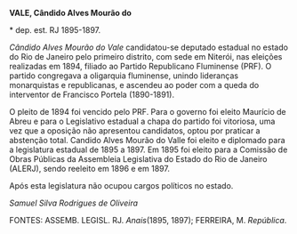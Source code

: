 **VALE, Cândido Alves Mourão do**

\* dep. est. RJ 1895-1897.

*Cândido Alves Mourão do Vale* candidatou-se deputado estadual no estado
do Rio de Janeiro pelo primeiro distrito, com sede em Niterói, nas
eleições realizadas em 1894, filiado ao Partido Republicano Fluminense
(PRF). O partido congregava a oligarquia fluminense, unindo lideranças
monarquistas e republicanas, e ascendeu ao poder com a queda do
interventor de Francisco Portela (1890-1891).

O pleito de 1894 foi vencido pelo PRF. Para o governo foi eleito
Maurício de Abreu e para o Legislativo estadual a chapa do partido foi
vitoriosa, uma vez que a oposição não apresentou candidatos, optou por
praticar a abstenção total. Candido Alves Mourão do Valle foi eleito e
diplomado para a legislatura estadual de 1895 a 1897. Em 1895 foi eleito
para a Comissão de Obras Públicas da Assembleia Legislativa do Estado do
Rio de Janeiro (ALERJ), sendo reeleito em 1896 e em 1897.

Após esta legislatura não ocupou cargos políticos no estado.

*Samuel Silva Rodrigues de Oliveira*

FONTES: ASSEMB. LEGISL. RJ. *Anais*(1895, 1897); FERREIRA, M.
*República*.
